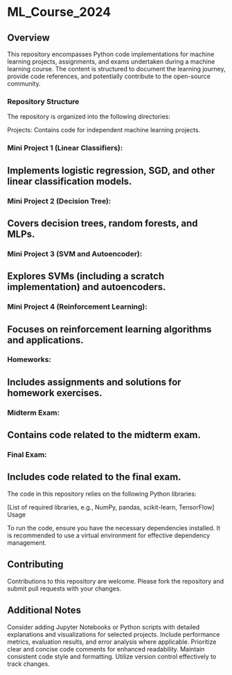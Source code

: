 # ML_Course_2024

## Overview

This repository encompasses Python code implementations for machine learning projects, assignments, and exams undertaken during a machine learning course. The content is structured to document the learning journey, provide code references, and potentially contribute to the open-source community.

### Repository Structure

The repository is organized into the following directories:

Projects: Contains code for independent machine learning projects.
### Mini Project 1 (Linear Classifiers): 
Implements logistic regression, SGD, and other linear classification models.
--------------------------------------------------------
### Mini Project 2 (Decision Tree):
Covers decision trees, random forests, and MLPs.
--------------------------------------------------------
### Mini Project 3 (SVM and Autoencoder): 
Explores SVMs (including a scratch implementation) and autoencoders.
--------------------------------------------------------
### Mini Project 4 (Reinforcement Learning): 
  Focuses on reinforcement learning algorithms and applications.
--------------------------------------------------------
### Homeworks: 
  Includes assignments and solutions for homework exercises.
  --------------------------------------------------------
### Midterm Exam: 
  Contains code related to the midterm exam.
  --------------------------------------------------------
### Final Exam: 
  Includes code related to the final exam.
  --------------------------------------------------------
The code in this repository relies on the following Python libraries:

[List of required libraries, e.g., NumPy, pandas, scikit-learn, TensorFlow]
Usage

To run the code, ensure you have the necessary dependencies installed. It is recommended to use a virtual environment for effective dependency management.

## Contributing

Contributions to this repository are welcome. Please fork the repository and submit pull requests with your changes.

## Additional Notes

Consider adding Jupyter Notebooks or Python scripts with detailed explanations and visualizations for selected projects.
Include performance metrics, evaluation results, and error analysis where applicable.
Prioritize clear and concise code comments for enhanced readability.
Maintain consistent code style and formatting.
Utilize version control effectively to track changes.
